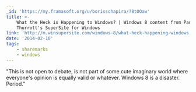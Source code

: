 ```yaml
---
_id: 'https://my.framasoft.org/u/borisschapira/?8tOOaw'
title: >-
    What the Heck is Happening to Windows? | Windows 8 content from Paul
    Thurrott's SuperSite for Windows
link: 'http://m.winsupersite.com/windows-8/what-heck-happening-windows'
date: '2014-02-10'
tags:
    - sharemarks
    - windows
---
```


<div class="markdown"><p>&quot;This is not open to debate, is not part of some cute imaginary world where everyone's opinion is equally valid or whatever. Windows 8 is a disaster. Period.&quot;
</p></div>
